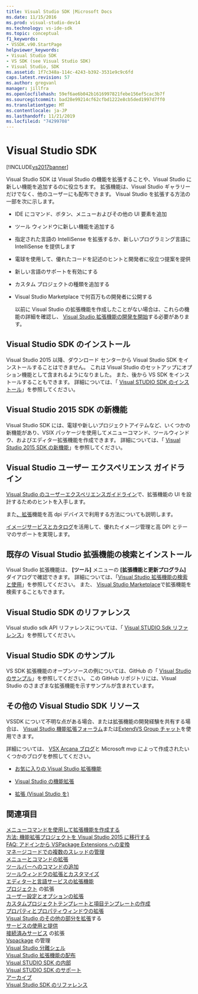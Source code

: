 ```yaml
---
title: Visual Studio SDK |Microsoft Docs
ms.date: 11/15/2016
ms.prod: visual-studio-dev14
ms.technology: vs-ide-sdk
ms.topic: conceptual
f1_keywords:
- VSSDK.v90.StartPage
helpviewer_keywords:
- Visual Studio SDK
- VS SDK (see Visual Studio SDK)
- Visual Studio, SDK
ms.assetid: 1f7c348a-114c-4243-b392-3531e9c9c6fd
caps.latest.revision: 57
ms.author: gregvanl
manager: jillfra
ms.openlocfilehash: 59ef6ae6b042b1616997821febe156ef5cac3b7f
ms.sourcegitcommit: bad28e99214cf62cfbd1222e8cb5ded1997d7ff0
ms.translationtype: MT
ms.contentlocale: ja-JP
ms.lasthandoff: 11/21/2019
ms.locfileid: "74299708"
---
```

# <a name="visual-studio-sdk"></a>Visual Studio SDK
[!INCLUDE[vs2017banner](../includes/vs2017banner.md)]

Visual Studio SDK は Visual Studio の機能を拡張することや、Visual Studio に新しい機能を追加するのに役立ちます。 拡張機能は、Visual Studio ギャラリーだけでなく、他のユーザーにも配布できます。 Visual Studio を拡張する方法の一部を次に示します。  
  
- IDE にコマンド、ボタン、メニューおよびその他の UI 要素を追加  
  
- ツール ウィンドウに新しい機能を追加する  
  
- 指定された言語の IntelliSense を拡張するか、新しいプログラミング言語に IntelliSense を提供します  
  
- 電球を使用して、優れたコードを記述のヒントと開発者に役立つ提案を提供  
  
- 新しい言語のサポートを有効にする  
  
- カスタム プロジェクトの種類を追加する  
  
- Visual Studio Marketplace で何百万もの開発者に公開する  
  
  以前に Visual Studio の拡張機能を作成したことがない場合は、これらの機能の詳細を確認し、 [Visual Studio 拡張機能の開発を開始](../extensibility/starting-to-develop-visual-studio-extensions.md)する必要があります。  
  
## <a name="installing-the-visual-studio-sdk"></a>Visual Studio SDK のインストール  
 Visual Studio 2015 以降、ダウンロード センターから Visual Studio SDK をインストールすることはできません。 これは Visual Studio のセットアップにオプション機能として含まれるようになりました。 また、後から VS SDK をインストールすることもできます。 詳細については、「 [Visual STUDIO SDK のインストール](../extensibility/installing-the-visual-studio-sdk.md)」を参照してください。  
  
## <a name="whats-new-in-the-visual-studio-2015-sdk"></a>Visual Studio 2015 SDK の新機能  
 Visual Studio SDK には、電球や新しいプロジェクトアイテムなど、いくつかの新機能があり、VSIX パッケージを使用してメニューコマンド、ツールウィンドウ、およびエディター拡張機能を作成できます。 詳細については、「 [Visual Studio 2015 SDK の新機能](../extensibility/what-s-new-in-the-visual-studio-2015-sdk.md)」を参照してください。  
  
## <a name="visual-studio-user-experience-guidelines"></a>Visual Studio ユーザー エクスペリエンス ガイドライン  
 [Visual Studio のユーザーエクスペリエンスガイドライン](../extensibility/ux-guidelines/visual-studio-user-experience-guidelines.md)で、拡張機能の UI を設計するためのヒントを入手します。  
  
 また[、拡張](../extensibility/addressing-dpi-issues2.md)機能を高 dpi デバイスで利用する方法についても説明します。  
  
 [イメージサービスとカタログ](../extensibility/image-service-and-catalog.md)を活用して、優れたイメージ管理と高 DPI とテーマのサポートを実現します。  
  
## <a name="finding-and-installing-existing-visual-studio-extensions"></a>既存の Visual Studio 拡張機能の検索とインストール  
 Visual Studio 拡張機能は、 **[ツール]** メニューの **[拡張機能と更新プログラム]** ダイアログで確認できます。 詳細については、「[Visual Studio 拡張機能の検索と使用](../ide/finding-and-using-visual-studio-extensions.md)」を参照してください。 また、 [Visual Studio Marketplace](https://marketplace.visualstudio.com/)で拡張機能を検索することもできます。  
  
## <a name="visual-studio-sdk-reference"></a>Visual Studio SDK のリファレンス  
 Visual studio sdk API リファレンスについては、「 [Visual STUDIO Sdk リファレンス](../extensibility/visual-studio-sdk-reference.md)」を参照してください。  
  
## <a name="visual-studio-sdk-samples"></a>Visual Studio SDK のサンプル  
 VS SDK 拡張機能のオープンソースの例については、GitHub の「 [Visual Studio のサンプル](https://aka.ms/vs2015sdksamples)」を参照してください。 この GitHub リポジトリには、Visual Studio のさまざまな拡張機能を示すサンプルが含まれています。  
  
## <a name="other-visual-studio-sdk-resources"></a>その他の Visual Studio SDK リソース  
 VSSDK について不明な点がある場合、または拡張機能の開発経験を共有する場合は、 [Visual Studio 機能拡張フォーラム](https://social.msdn.microsoft.com/Forums/vstudio/home?forum=vsx)または[ExtendVS Group チャット](https://gitter.im/Microsoft/extendvs)を使用できます。  
  
 詳細については、 [VSX Arcana ブログ](https://blogs.msdn.microsoft.com/vsx/)と Microsoft mvp によって作成されたいくつかのブログを参照してください。  
  
- [お気に入りの Visual Studio 拡張機能](https://scottdorman.blog/2014/10/05/favorite-visual-studio-extensions/)  
  
- [Visual Studio の機能拡張](http://www.visualstudioextensibility.com/overview/vs/)  
  
- [拡張 (Visual Studio を)](https://blog.slaks.net/2013-10-18/extending-visual-studio-part-1-getting-started/)  
  
## <a name="see-also"></a>関連項目  
 [メニューコマンドを使用して拡張機能を作成する](../extensibility/creating-an-extension-with-a-menu-command.md)   
 [方法: 機能拡張プロジェクトを Visual Studio 2015  に移行する](../extensibility/how-to-migrate-extensibility-projects-to-visual-studio-2015.md)  
 [FAQ: アドインから VSPackage Extensions への変換](../extensibility/faq-converting-add-ins-to-vspackage-extensions.md)   
 [マネージコードでの複数のスレッドの管理](../extensibility/managing-multiple-threads-in-managed-code.md)   
 [メニューとコマンドの拡張](../extensibility/extending-menus-and-commands.md)   
 [ツールバーへのコマンドの追加](../extensibility/adding-commands-to-toolbars.md)   
 [ツールウィンドウの拡張とカスタマイズ](../extensibility/extending-and-customizing-tool-windows.md)   
 [エディターと言語サービスの拡張機能](../extensibility/editor-and-language-service-extensions.md)   
 [プロジェクト](../extensibility/extending-projects.md)  の拡張  
 [ユーザー設定とオプションの拡張](../extensibility/extending-user-settings-and-options.md)   
 [カスタムプロジェクトテンプレートと項目テンプレートの作成](../extensibility/creating-custom-project-and-item-templates.md)   
 [プロパティとプロパティウィンドウの拡張](../extensibility/extending-properties-and-the-property-window.md)   
 [Visual Studio  のその他の部分を拡張](../extensibility/extending-other-parts-of-visual-studio.md)する  
 [サービスの使用と提供](../extensibility/using-and-providing-services.md)   
 [接続済みサービス](../extensibility/extending-connected-services.md)  の拡張  
 [Vspackage](../extensibility/managing-vspackages.md)  の管理  
 [Visual Studio 分離シェル](../extensibility/visual-studio-isolated-shell.md)   
 [Visual Studio 拡張機能の配布](../extensibility/shipping-visual-studio-extensions.md)   
 [Visual STUDIO SDK の内部](../extensibility/internals/inside-the-visual-studio-sdk.md)   
 [Visual STUDIO SDK のサポート](../extensibility/support-for-the-visual-studio-sdk.md)   
 [アーカイブ](../extensibility/archive.md)   
 [Visual Studio SDK のリファレンス](../extensibility/visual-studio-sdk-reference.md)
